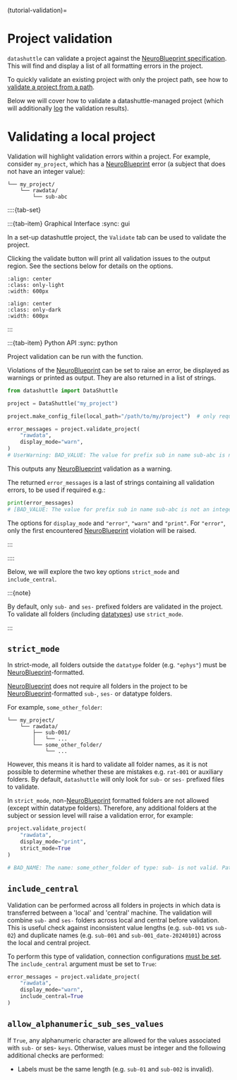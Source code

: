 (tutorial-validation)=

# Project validation

``datashuttle`` can validate a project against the
[NeuroBlueprint specification](https://neuroblueprint.neuroinformatics.dev/latest/specification.html).
This will find and display a list of all formatting errors in the project.

To quickly validate an existing project with only the project path, see how to [validate a project from a path](validate-project-from-path).

Below we will cover how to validate a datashuttle-managed project
(which will additionally [log](how-to-read-the-logs) the validation results).

# Validating a local project

Validation will highlight validation errors within a project. For example, consider
``my_project``, which has a [NeuroBlueprint](https://neuroblueprint.neuroinformatics.dev/latest/index.html)
error (a subject that does not have an integer value):

```shell
└── my_project/
    └── rawdata/
        └── sub-abc
```

::::{tab-set}

:::{tab-item} Graphical Interface
:sync: gui

In a set-up datashuttle project, the `Validate` tab
can be used to validate the project.

Clicking the validate button will print all validation
issues to the output region. See the sections below
for details on the options.

```{image} /_static/screenshots/tutorial-validation-light.png
:align: center
:class: only-light
:width: 600px
```

```{image} /_static/screenshots/tutorial-validation-dark.png
:align: center
:class: only-dark
:width: 600px
```

:::

:::{tab-item} Python API
:sync: python


Project validation can be run with the [](datashuttle.DataShuttle.validate_project) function.

Violations of the [NeuroBlueprint](https://neuroblueprint.neuroinformatics.dev/latest/index.html) can be set to raise an error, be displayed as warnings or printed as output.
They are also returned in a list of strings.

```python
from datashuttle import DataShuttle

project = DataShuttle("my_project")

project.make_config_file(local_path="/path/to/my/project")  # only required once, on initial project set up

error_messages = project.validate_project(
    "rawdata",
    display_mode="warn",
)
# UserWarning: BAD_VALUE: The value for prefix sub in name sub-abc is not an integer. Path: <path to folder>
```

This outputs any [NeuroBlueprint](https://neuroblueprint.neuroinformatics.dev/latest/index.html) validation as a warning.

The returned ``error_messages`` is a last of strings containing all validation errors, to be used if required e.g.:

```python
print(error_messages)
# [BAD_VALUE: The value for prefix sub in name sub-abc is not an integer. Path: <path to folder>]
```

The options for `display_mode` and ``"error"``, ``"warn"`` and ``"print"``.
For `"error"`, only the first  encountered [NeuroBlueprint](https://neuroblueprint.neuroinformatics.dev/latest/index.html) violation will be raised.

:::

::::

Below, we will explore the two key options ``strict_mode`` and ``include_central``.

:::{note}

By default, only ``sub-`` and ``ses-`` prefixed folders are validated
in the project. To validate all folders (including
[datatypes](https://neuroblueprint.neuroinformatics.dev/latest/specification.html#datatype))
use ``strict_mode``.

:::

## ``strict_mode``

In strict-mode, all folders outside the ``datatype`` folder (e.g. ``"ephys"``)
must be [NeuroBlueprint](https://neuroblueprint.neuroinformatics.dev/latest/index.html)-formatted.

[NeuroBlueprint](https://neuroblueprint.neuroinformatics.dev/latest/index.html) does not require all folders in the project to be [NeuroBlueprint](https://neuroblueprint.neuroinformatics.dev/latest/index.html)-formatted ``sub-``, ``ses-`` or
datatype folders.

For example, ``some_other_folder``:

```shell
└── my_project/
    └── rawdata/
        ├── sub-001/
        │   └── ...
        └── some_other_folder/
            └── ...
```

However, this means it is hard to validate all folder names, as it is not possible to determine whether
these are mistakes e.g. ``rat-001`` or auxiliary folders. By default, ``datashuttle`` will only look for
``sub-`` or ``ses-`` prefixed files to validate.

In ``strict_mode``, non-[NeuroBlueprint](https://neuroblueprint.neuroinformatics.dev/latest/index.html) formatted folders are not allowed (except within datatype folders).
Therefore, any additional folders at the subject or session level will raise a validation error, for example:

```python
project.validate_project(
    "rawdata",
    display_mode="print",
    strict_mode=True
)

# BAD_NAME: The name: some_other_folder of type: sub- is not valid. Path: <path to folder>

```

## ``include_central``

Validation can be performed across all folders in projects in which data is transferred
between a 'local' and 'central' machine. The validation will combine ``sub-`` and ``ses-``
folders across local and central before validation. This is useful check against inconsistent value lengths
(e.g. `sub-001` vs `sub-02`) and duplicate names (e.g. ``sub-001`` and ``sub-001_date-20240101``) across
the local and central project.

To perform this type of validation, connection configurations [must be set](set-up-a-project-for-transfer).
The ``include_central`` argument must be set to ``True``:

```python
error_messages = project.validate_project(
    "rawdata",
    display_mode="warn",
    include_central=True
)
```


## ``allow_alphanumeric_sub_ses_values``

If `True`, any alphanumeric character are allowed for the values associated with `sub-` or ses- `keys`.
Otherwise, values must be integer and the following additional checks are performed:

- Labels must be the same length (e.g. `sub-01` and `sub-002` is invalid).
